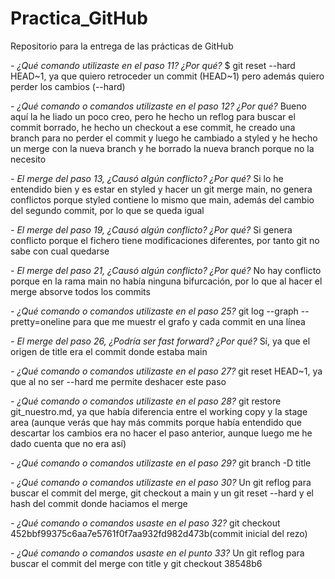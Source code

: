 # Practica_GitHub
Repositorio para la entrega de las prácticas de GitHub

*- ¿Qué comando utilizaste en el paso 11? ¿Por qué?*
$ git reset --hard HEAD~1, ya que quiero retroceder un commit (HEAD~1) pero además quiero perder los cambios (--hard)

*- ¿Qué comando o comandos utilizaste en el paso 12? ¿Por qué?*
Bueno aquí la he liado un poco creo, pero he hecho un reflog para buscar el commit borrado, he hecho un checkout a ese commit, he creado una branch para no perder el commit y luego he cambiado a styled y he hecho un merge con la nueva branch y he borrado la nueva branch porque no la necesito

*- El merge del paso 13, ¿Causó algún conflicto? ¿Por qué?*
Si lo he entendido bien y es estar en styled y hacer un git merge main, no genera conflictos porque styled contiene lo mismo que main, además del cambio del segundo commit, por lo que se queda igual

*- El merge del paso 19, ¿Causó algún conflicto? ¿Por qué?*
Si genera conflicto porque el fichero tiene modificaciones diferentes, por tanto git no sabe con cual quedarse

*- El merge del paso 21, ¿Causó algún conflicto? ¿Por qué?*
No hay conflicto porque en la rama main no había ninguna bifurcación, por lo que al hacer el merge absorve todos los commits

*- ¿Qué comando o comandos utilizaste en el paso 25?*
git log --graph --pretty=oneline para que me muestr el grafo y cada commit en una línea

*- El merge del paso 26, ¿Podría ser fast forward? ¿Por qué?*
Sí, ya que el origen de title era el commit donde estaba main 

*- ¿Qué comando o comandos utilizaste en el paso 27?*
 git reset HEAD~1, ya que al no ser --hard me permite deshacer este paso

*- ¿Qué comando o comandos utilizaste en el paso 28?*
git restore git_nuestro.md, ya que había diferencia entre el working copy y la stage area (aunque verás que hay más commits porque había entendido que descartar los cambios era no hacer el paso anterior, aunque luego me he dado cuenta que no era así)

*- ¿Qué comando o comandos utilizaste en el paso 29?*
git branch -D title

*- ¿Qué comando o comandos utilizaste en el paso 30?*
Un git reflog para buscar el commit del merge, git checkout a main y un git reset --hard y el hash del commit donde haciamos el merge

*- ¿Qué comando o comandos usaste en el paso 32?*
 git checkout 452bbf99375c6aa7e5761f0f7aa932fd982d473b(commit inicial del rezo)

*- ¿Qué comando o comandos usaste en el punto 33?*
Un git reflog para buscar el commit del merge con title y git checkout 38548b6
